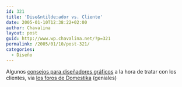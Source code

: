 ```yaml
---
id: 321
title: 'Dise&ntilde;ador vs. Cliente'
date: 2005-01-10T12:38:22+02:00
author: Chavalina
layout: post
guid: http://www.wp.chavalina.net/?p=321
permalink: /2005/01/10/post-321/
categories:
  - Diseño
---
```

Algunos <a href="http://www.udga.com.ar/txt_RelacionClienteDg.htm" target="_blank">consejos para dise&ntilde;adores gr&aacute;ficos</a> a la hora de tratar con los clientes, via <a href="http://www.domestika.org/foros/index.php" target="_blank">los foros de Domestika</a> (geniales)